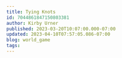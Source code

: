 ```yaml
---
title: Tying Knots
id: 7044861847150803381
author: Kirby Urner
published: 2023-03-20T10:07:00.000-07:00
updated: 2023-04-10T07:57:05.086-07:00
blog: world_game
tags: 
---
```



